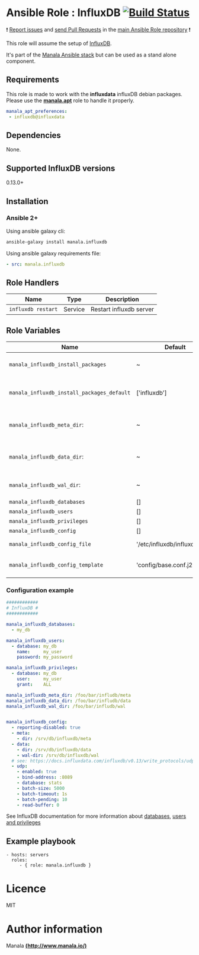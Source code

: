 # Ansible Role : InfluxDB [![Build Status](https://travis-ci.org/manala/ansible-role-influxdb.svg?branch=master)](https://travis-ci.org/manala/ansible-role-influxdb)

:exclamation: [Report issues](https://github.com/manala/ansible-roles/issues) and [send Pull Requests](https://github.com/manala/ansible-roles/pulls) in the [main Ansible Role repository](https://github.com/manala/ansible-roles) :exclamation:

This role will assume the setup of [InfluxDB](https://www.influxdata.com/time-series-platform/influxdb/).

It's part of the [Manala Ansible stack](http://www.manala.io) but can be used as a stand alone component.

## Requirements

This role is made to work with the __influxdata__ influxDB debian packages. Please use the [**manala.apt**](https://galaxy.ansible.com/manala/apt/) role to handle it properly.

```yaml
manala_apt_preferences:
 - influxdb@influxdata
```

## Dependencies

None.

## Supported InfluxDB versions

0.13.0+

## Installation

### Ansible 2+

Using ansible galaxy cli:

```bash
ansible-galaxy install manala.influxdb
```

Using ansible galaxy requirements file:

```yaml
- src: manala.influxdb
```

## Role Handlers

| Name               | Type    | Description             |
| ------------------ | ------- | ----------------------- |
| `influxdb restart` | Service | Restart influxdb server |

## Role Variables

| Name                                       | Default                       | Type   | Description                                    |
| ------------------------------------------ | ----------------------------- | ------ | ---------------------------------------------- |
| `manala_influxdb_install_packages`         | ~                             | Array  | Dependency packages to install                 |
| `manala_influxdb_install_packages_default` | ['influxdb']                  | Array  | Default dependency packages to install         |
| `manala_influxdb_meta_dir`:                | ~                             | Array  | Meta directory used by Influxdb                |
| `manala_influxdb_data_dir`:                | ~                             | Array  | Data directory used by Influxdb                |
| `manala_influxdb_wal_dir`:                 | ~                             | Array  | Wal directory used by Influxdb                 |
| `manala_influxdb_databases`                | []                            | Array  | Databases                                      |
| `manala_influxdb_users`                    | []                            | Array  | Users                                          |
| `manala_influxdb_privileges`               | []                            | Array  | Privileges                                     |
| `manala_influxdb_config`                   | []                            | Array  | Configuration                                  |
| `manala_influxdb_config_file`              | '/etc/influxdb/influxdb.conf' | String | Configuration file path                        |
| `manala_influxdb_config_template`          | 'config/base.conf.j2'         | String | Configuration template path                    |

### Configuration example

```yaml
############
# InfluxDB #
############

manala_influxdb_databases:
  - my_db

manala_influxdb_users:
  - database: my_db
    name:     my_user
    password: my_password

manala_influxdb_privileges:
  - database: my_db
    user:     my_user
    grant:    ALL

manala_influxdb_meta_dir: /foo/bar/infludb/meta
manala_influxdb_data_dir: /foo/bar/infludb/data
manala_influxdb_wal_dir: /foo/bar/infludb/wal


manala_influxdb_config:
  - reporting-disabled: true
  - meta:
    - dir: /srv/db/influxdb/meta
  - data:
    - dir: /srv/db/influxdb/data
    - wal-dir: /srv/db/influxdb/wal
  # see: https://docs.influxdata.com/influxdb/v0.13/write_protocols/udp
  - udp:
    - enabled: true
    - bind-address: :8089
    - database: stats
    - batch-size: 5000
    - batch-timeout: 1s
    - batch-pending: 10
    - read-buffer: 0
```

See InfluxDB documentation for more information about [databases](https://docs.influxdata.com/influxdb/v0.13/query_language/database_management/#data-management), [users and privileges](https://docs.influxdata.com/influxdb/v0.13/administration/authentication_and_authorization/)

## Example playbook

    - hosts: servers
      roles:
         - { role: manala.influxdb }

# Licence

MIT

# Author information

Manala [**(http://www.manala.io/)**](http://www.manala.io)
